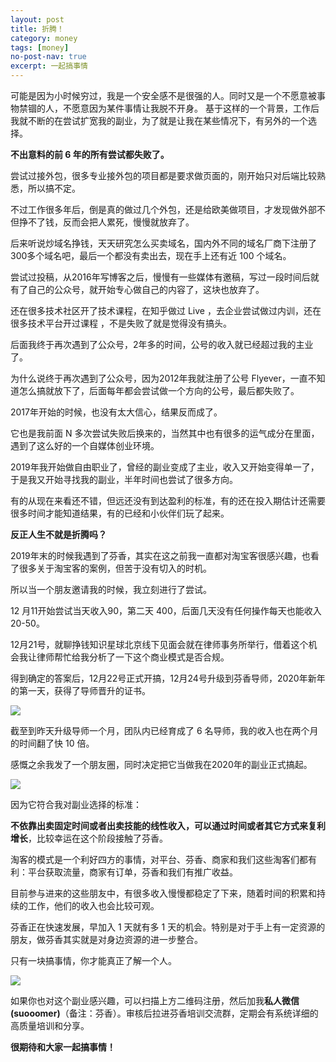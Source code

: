 ```yaml
---
layout: post
title: 折腾！
category: money
tags: [money]
no-post-nav: true
excerpt: 一起搞事情
---
```


可能是因为小时候穷过，我是一个安全感不是很强的人。同时又是一个不愿意被事物禁锢的人，不愿意因为某件事情让我脱不开身。
基于这样的一个背景，工作后我就不断的在尝试扩宽我的副业，为了就是让我在某些情况下，有另外的一个选择。

**不出意料的前 6 年的所有尝试都失败了。**

尝试过接外包，很多专业接外包的项目都是要求做页面的，刚开始只对后端比较熟悉，所以搞不定。

不过工作很多年后，倒是真的做过几个外包，还是给欧美做项目，才发现做外部不但挣不了钱，反而会把人累死，慢慢就放弃了。

后来听说炒域名挣钱，天天研究怎么买卖域名，国内外不同的域名厂商下注册了300多个域名吧，最后一个都没有卖出去，现在手上还有近 100 个域名。

尝试过投稿，从2016年写博客之后，慢慢有一些媒体有邀稿，写过一段时间后就有了自己的公众号，就开始专心做自己的内容了，这块也放弃了。

还在很多技术社区开了技术课程，在知乎做过 Live ，去企业尝试做过内训，还在很多技术平台开过课程 ，不是失败了就是觉得没有搞头。

后面我终于再次遇到了公众号，2年多的时间，公号的收入就已经超过我的主业了。

为什么说终于再次遇到了公众号，因为2012年我就注册了公号 Flyever，一直不知道怎么搞就放下了，后面每年都会尝试做一个方向的公号，最后都失败了。

2017年开始的时候，也没有太大信心，结果反而成了。

它也是我前面 N 多次尝试失败后换来的，当然其中也有很多的运气成分在里面，遇到了这么好的一个自媒体创业环境。

2019年我开始做自由职业了，曾经的副业变成了主业，收入又开始变得单一了，于是我又开始寻找我的副业，半年时间也尝试了很多方向。

有的从现在来看还不错，但远还没有到达盈利的标准，有的还在投入期估计还需要很多时间才能知道结果，有的已经和小伙伴们玩了起来。

**反正人生不就是折腾吗？**

2019年末的时候我遇到了芬香，其实在这之前我一直都对淘宝客很感兴趣，也看了很多关于淘宝客的案例，但苦于没有切入的时机。

所以当一个朋友邀请我的时候，我立刻进行了尝试。

12 月11开始尝试当天收入90，第二天 400，后面几天没有任何操作每天也能收入 20-50。

12月21号，就聊挣钱知识星球北京线下见面会就在律师事务所举行，借着这个机会我让律师帮忙给我分析了一下这个商业模式是否合规。

得到确定的答案后，12月22号正式开搞，12月24号升级到芬香导师，2020年新年的第一天，获得了导师晋升的证书。

![](http://favorites.ren/assets/images/2020/it/fuye01.jpg)

截至到昨天升级导师一个月，团队内已经育成了 6 名导师，我的收入也在两个月的时间翻了快 10 倍。

感慨之余我发了一个朋友圈，同时决定把它当做我在2020年的副业正式搞起。

![](http://favorites.ren/assets/images/2020/it/fuye02.jpg)

因为它符合我对副业选择的标准：

**不依靠出卖固定时间或者出卖技能的线性收入，可以通过时间或者其它方式来复利增长**，比较幸运在这个阶段接触了芬香。

淘客的模式是一个利好四方的事情，对平台、芬香、商家和我们这些淘客们都有利：平台获取流量，商家有订单，芬香和我们有推广收益。

目前参与进来的这些朋友中，有很多收入慢慢都稳定了下来，随着时间的积累和持续的工作，他们的收入也会比较可观。

芬香正在快速发展，早加入 1 天就有多 1 天的机会。特别是对于手上有一定资源的朋友，做芬香其实就是对身边资源的进一步整合。

只有一块搞事情，你才能真正了解一个人。

![](http://favorites.ren/assets/images/2020/it/fuye05.jpg)

如果你也对这个副业感兴趣，可以扫描上方二维码注册，然后加我**私人微信(suooomer)**（备注：芬香）。审核后拉进芬香培训交流群，定期会有系统详细的高质量培训和分享。


**很期待和大家一起搞事情！**


